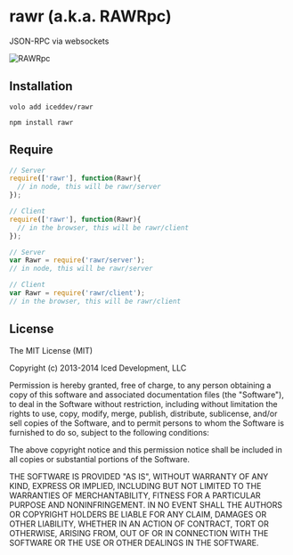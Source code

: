 # rawr (a.k.a. RAWRpc)

JSON-RPC via websockets

![RAWRpc](https://rawgithub.com/phated/badart/master/reptar_rawr.jpg)

## Installation

`volo add iceddev/rawr`

`npm install rawr`

## Require

```javascript
// Server
require(['rawr'], function(Rawr){
  // in node, this will be rawr/server
});

// Client
require(['rawr'], function(Rawr){
  // in the browser, this will be rawr/client
});
```

```javascript
// Server
var Rawr = require('rawr/server');
// in node, this will be rawr/server

// Client
var Rawr = require('rawr/client');
// in the browser, this will be rawr/client
```

## License

The MIT License (MIT)

Copyright (c) 2013-2014 Iced Development, LLC

Permission is hereby granted, free of charge, to any person obtaining a copy of this software and associated documentation files (the "Software"), to deal in the Software without restriction, including without limitation the rights to use, copy, modify, merge, publish, distribute, sublicense, and/or sell copies of the Software, and to permit persons to whom the Software is furnished to do so, subject to the following conditions:

The above copyright notice and this permission notice shall be included in all copies or substantial portions of the Software.

THE SOFTWARE IS PROVIDED "AS IS", WITHOUT WARRANTY OF ANY KIND, EXPRESS OR IMPLIED, INCLUDING BUT NOT LIMITED TO THE WARRANTIES OF MERCHANTABILITY, FITNESS FOR A PARTICULAR PURPOSE AND NONINFRINGEMENT. IN NO EVENT SHALL THE AUTHORS OR COPYRIGHT HOLDERS BE LIABLE FOR ANY CLAIM, DAMAGES OR OTHER LIABILITY, WHETHER IN AN ACTION OF CONTRACT, TORT OR OTHERWISE, ARISING FROM, OUT OF OR IN CONNECTION WITH THE SOFTWARE OR THE USE OR OTHER DEALINGS IN THE SOFTWARE.
